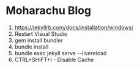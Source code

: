 # Moharachu Blog

1. https://jekyllrb.com/docs/installation/windows/
2. Restart Visual Studio
3. gem install bundler
4. bundle install
5. bundle exec jekyll serve --livereload
6. CTRL+SHIFT+I - Disable Cache